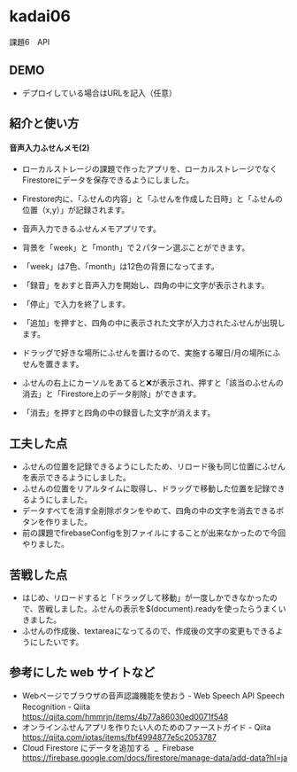 # kadai06
課題6　API

## DEMO

  - デプロイしている場合はURLを記入（任意）

## 紹介と使い方

  #### 音声入力ふせんメモ(2)
  - ローカルストレージの課題で作ったアプリを、ローカルストレージでなくFirestoreにデータを保存できるようにしました。 
  -  Firestore内に、「ふせんの内容」と「ふせんを作成した日時」と「ふせんの位置（x,y）」が記録されます。

  - 音声入力できるふせんメモアプリです。
  - 背景を「week」と「month」で２パターン選ぶことができます。
  - 「week」は7色、「month」は12色の背景になってます。

  - 「録音」をおすと音声入力を開始し、四角の中に文字が表示されます。
  - 「停止」で入力を終了します。
  - 「追加」を押すと、四角の中に表示された文字が入力されたふせんが出現します。
  
  - ドラッグで好きな場所にふせんを置けるので、実施する曜日/月の場所にふせんを置きます。
  - ふせんの右上にカーソルをあてると❌が表示され、押すと「該当のふせんの消去」と「Firestore上のデータ削除」ができます。

  - 「消去」を押すと四角の中の録音した文字が消えます。

## 工夫した点

  - ふせんの位置を記録できるようにしたため、リロード後も同じ位置にふせんを表示できるようにしました。
  - ふせんの位置をリアルタイムに取得し、ドラッグで移動した位置を記録できるようにしました。
  - データすべてを消す全削除ボタンをやめて、四角の中の文字を消去できるボタンを作りました。
  - 前の課題でfirebaseConfigを別ファイルにすることが出来なかったので今回やりました。
  
## 苦戦した点

  - はじめ、リロードすると「ドラッグして移動」が一度しかできなかったので、苦戦しました。ふせんの表示を$(document).readyを使ったらうまくいきました。
  - ふせんの作成後、textareaになってるので、作成後の文字の変更もできるようにしたいです。

## 参考にした web サイトなど

  - Webページでブラウザの音声認識機能を使おう - Web Speech API Speech Recognition - Qiita　https://qiita.com/hmmrjn/items/4b77a86030ed0071f548
  - オンラインふせんアプリを作りたい人のためのファーストガイド - Qiita　https://qiita.com/iotas/items/fbf4994877e5c2053787
  - Cloud Firestore にデータを追加する  _  Firebase https://firebase.google.com/docs/firestore/manage-data/add-data?hl=ja
